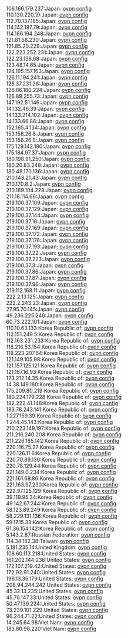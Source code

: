 106.166.179.237:Japan: [ovpn config](vpn/106_166_179_237.ovpn)  
110.130.220.19:Japan: [ovpn config](vpn/110_130_220_19.ovpn)  
112.70.137.185:Japan: [ovpn config](vpn/112_70_137_185.ovpn)  
114.142.187.79:Japan: [ovpn config](vpn/114_142_187_79.ovpn)  
114.186.194.248:Japan: [ovpn config](vpn/114_186_194_248.ovpn)  
121.81.58.230:Japan: [ovpn config](vpn/121_81_58_230.ovpn)  
121.85.20.229:Japan: [ovpn config](vpn/121_85_20_229.ovpn)  
122.223.252.231:Japan: [ovpn config](vpn/122_223_252_231.ovpn)  
122.23.138.68:Japan: [ovpn config](vpn/122_23_138_68.ovpn)  
123.48.14.65:Japan: [ovpn config](vpn/123_48_14_65.ovpn)  
124.195.157.163:Japan: [ovpn config](vpn/124_195_157_163.ovpn)  
126.11.194.241:Japan: [ovpn config](vpn/126_11_194_241.ovpn)  
126.37.231.26:Japan: [ovpn config](vpn/126_37_231_26.ovpn)  
126.86.180.224:Japan: [ovpn config](vpn/126_86_180_224.ovpn)  
126.89.255.73:Japan: [ovpn config](vpn/126_89_255_73.ovpn)  
147.192.51.146:Japan: [ovpn config](vpn/147_192_51_146.ovpn)  
14.132.46.39:Japan: [ovpn config](vpn/14_132_46_39.ovpn)  
14.133.214.102:Japan: [ovpn config](vpn/14_133_214_102.ovpn)  
14.133.66.86:Japan: [ovpn config](vpn/14_133_66_86.ovpn)  
152.165.4.134:Japan: [ovpn config](vpn/152_165_4_134.ovpn)  
153.156.26.8:Japan: [ovpn config](vpn/153_156_26_8.ovpn)  
153.156.26.8:Japan: [ovpn config](vpn/153_156_26_8.ovpn)  
175.129.142.180:Japan: [ovpn config](vpn/175_129_142_180.ovpn)  
175.184.97.37:Japan: [ovpn config](vpn/175_184_97_37.ovpn)  
180.198.91.250:Japan: [ovpn config](vpn/180_198_91_250.ovpn)  
180.20.83.248:Japan: [ovpn config](vpn/180_20_83_248.ovpn)  
180.48.170.136:Japan: [ovpn config](vpn/180_48_170_136.ovpn)  
210.143.21.43:Japan: [ovpn config](vpn/210_143_21_43.ovpn)  
210.170.8.2:Japan: [ovpn config](vpn/210_170_8_2.ovpn)  
210.189.104.228:Japan: [ovpn config](vpn/210_189_104_228.ovpn)  
211.18.114.66:Japan: [ovpn config](vpn/211_18_114_66.ovpn)  
219.100.37.109:Japan: [ovpn config](vpn/219_100_37_109.ovpn)  
219.100.37.129:Japan: [ovpn config](vpn/219_100_37_129.ovpn)  
219.100.37.144:Japan: [ovpn config](vpn/219_100_37_144.ovpn)  
219.100.37.16:Japan: [ovpn config](vpn/219_100_37_16.ovpn)  
219.100.37.169:Japan: [ovpn config](vpn/219_100_37_169.ovpn)  
219.100.37.172:Japan: [ovpn config](vpn/219_100_37_172.ovpn)  
219.100.37.176:Japan: [ovpn config](vpn/219_100_37_176.ovpn)  
219.100.37.193:Japan: [ovpn config](vpn/219_100_37_193.ovpn)  
219.100.37.22:Japan: [ovpn config](vpn/219_100_37_22.ovpn)  
219.100.37.223:Japan: [ovpn config](vpn/219_100_37_223.ovpn)  
219.100.37.3:Japan: [ovpn config](vpn/219_100_37_3.ovpn)  
219.100.37.86:Japan: [ovpn config](vpn/219_100_37_86.ovpn)  
219.100.37.87:Japan: [ovpn config](vpn/219_100_37_87.ovpn)  
219.100.37.96:Japan: [ovpn config](vpn/219_100_37_96.ovpn)  
219.112.168.11:Japan: [ovpn config](vpn/219_112_168_11.ovpn)  
222.2.13.125:Japan: [ovpn config](vpn/222_2_13_125.ovpn)  
222.2.243.23:Japan: [ovpn config](vpn/222_2_243_23.ovpn)  
27.95.70.145:Japan: [ovpn config](vpn/27_95_70_145.ovpn)  
49.236.225.240:Japan: [ovpn config](vpn/49_236_225_240.ovpn)  
60.73.222.101:Japan: [ovpn config](vpn/60_73_222_101.ovpn)  
110.10.63.133:Korea Republic of: [ovpn config](vpn/110_10_63_133.ovpn)  
112.151.249.5:Korea Republic of: [ovpn config](vpn/112_151_249_5.ovpn)  
112.163.231.233:Korea Republic of: [ovpn config](vpn/112_163_231_233.ovpn)  
118.216.53.154:Korea Republic of: [ovpn config](vpn/118_216_53_154.ovpn)  
118.223.207.64:Korea Republic of: [ovpn config](vpn/118_223_207_64.ovpn)  
121.149.105.98:Korea Republic of: [ovpn config](vpn/121_149_105_98.ovpn)  
121.157.125.121:Korea Republic of: [ovpn config](vpn/121_157_125_121.ovpn)  
121.167.16.93:Korea Republic of: [ovpn config](vpn/121_167_16_93.ovpn)  
123.212.14.35:Korea Republic of: [ovpn config](vpn/123_212_14_35.ovpn)  
14.38.149.180:Korea Republic of: [ovpn config](vpn/14_38_149_180.ovpn)  
175.209.80.219:Korea Republic of: [ovpn config](vpn/175_209_80_219.ovpn)  
180.224.179.228:Korea Republic of: [ovpn config](vpn/180_224_179_228.ovpn)  
182.222.41.148:Korea Republic of: [ovpn config](vpn/182_222_41_148.ovpn)  
183.78.243.141:Korea Republic of: [ovpn config](vpn/183_78_243_141.ovpn)  
1.227.159.39:Korea Republic of: [ovpn config](vpn/1_227_159_39.ovpn)  
1.244.45.143:Korea Republic of: [ovpn config](vpn/1_244_45_143.ovpn)  
210.223.149.197:Korea Republic of: [ovpn config](vpn/210_223_149_197.ovpn)  
211.216.240.208:Korea Republic of: [ovpn config](vpn/211_216_240_208.ovpn)  
211.226.185.142:Korea Republic of: [ovpn config](vpn/211_226_185_142.ovpn)  
220.116.75.27:Korea Republic of: [ovpn config](vpn/220_116_75_27.ovpn)  
220.126.11.6:Korea Republic of: [ovpn config](vpn/220_126_11_6.ovpn)  
220.70.89.136:Korea Republic of: [ovpn config](vpn/220_70_89_136.ovpn)  
220.78.129.44:Korea Republic of: [ovpn config](vpn/220_78_129_44.ovpn)  
221.149.0.234:Korea Republic of: [ovpn config](vpn/221_149_0_234.ovpn)  
221.161.68.86:Korea Republic of: [ovpn config](vpn/221_161_68_86.ovpn)  
221.163.97.230:Korea Republic of: [ovpn config](vpn/221_163_97_230.ovpn)  
222.97.125.129:Korea Republic of: [ovpn config](vpn/222_97_125_129.ovpn)  
39.119.95.34:Korea Republic of: [ovpn config](vpn/39_119_95_34.ovpn)  
49.142.67.244:Korea Republic of: [ovpn config](vpn/49_142_67_244.ovpn)  
58.123.89.249:Korea Republic of: [ovpn config](vpn/58_123_89_249.ovpn)  
58.229.131.136:Korea Republic of: [ovpn config](vpn/58_229_131_136.ovpn)  
59.17.15.33:Korea Republic of: [ovpn config](vpn/59_17_15_33.ovpn)  
61.36.154.142:Korea Republic of: [ovpn config](vpn/61_36_154_142.ovpn)  
5.143.2.87:Russian Federation: [ovpn config](vpn/5_143_2_87.ovpn)  
114.34.182.38:Taiwan: [ovpn config](vpn/114_34_182_38.ovpn)  
5.181.235.14:United Kingdom: [ovpn config](vpn/5_181_235_14.ovpn)  
108.60.113.218:United States: [ovpn config](vpn/108_60_113_218.ovpn)  
161.202.144.236:United States: [ovpn config](vpn/161_202_144_236.ovpn)  
172.107.219.42:United States: [ovpn config](vpn/172_107_219_42.ovpn)  
172.92.91.240:United States: [ovpn config](vpn/172_92_91_240.ovpn)  
198.13.36.179:United States: [ovpn config](vpn/198_13_36_179.ovpn)  
208.94.244.242:United States: [ovpn config](vpn/208_94_244_242.ovpn)  
45.32.13.235:United States: [ovpn config](vpn/45_32_13_235.ovpn)  
45.76.147.33:United States: [ovpn config](vpn/45_76_147_33.ovpn)  
50.47.139.224:United States: [ovpn config](vpn/50_47_139_224.ovpn)  
73.239.101.229:United States: [ovpn config](vpn/73_239_101_229.ovpn)  
96.244.71.22:United States: [ovpn config](vpn/96_244_71_22.ovpn)  
14.245.64.98:Viet Nam: [ovpn config](vpn/14_245_64_98.ovpn)  
183.80.98.220:Viet Nam: [ovpn config](vpn/183_80_98_220.ovpn)  
